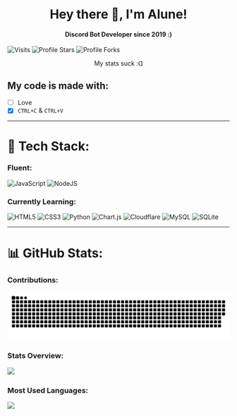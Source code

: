 <h1 align="center">Hey there 👋, I'm Alune!</h1>
<h4 align="center">Discord Bot Developer since 2019 :)</h4>

<img src="https://komarev.com/ghpvc/?username=Lunahax&label=Profile%20Views&color=5600ff&style=flat&label=Profile visits" alt="Visits"></a>
<img src="https://img.shields.io/badge/dynamic/json?&label=Total%20Stars&color=5600ff&style=flat&style=for-the-badge&query=%24.stars&url=https://api.github-star-counter.workers.dev/user/Lunahax" alt="Profile Stars"></a>
<img src="https://img.shields.io/badge/dynamic/json?&label=Total%20Forks&color=5600ff&style=flat&style=for-the-badge&query=%24.forks&url=https://api.github-star-counter.workers.dev/user/Lunahax" alt="Profile Forks"></a>
<p align="center">My stats suck :ꓷ</p>

## My code is made with:
- [ ] Love
- [x] `CTRL+C` & `CTRL+V`

---

# 🔧 Tech Stack:

### Fluent: 
![JavaScript](https://img.shields.io/badge/javascript-%23323330.svg?style=for-the-badge&logo=javascript&logoColor=%23F7DF1E)
![NodeJS](https://img.shields.io/badge/node.js-6DA55F?style=for-the-badge&logo=node.js&logoColor=white)

### Currently Learning:
![HTML5](https://img.shields.io/badge/html5-%23E34F26.svg?style=for-the-badge&logo=html5&logoColor=white)
![CSS3](https://img.shields.io/badge/css3-%231572B6.svg?style=for-the-badge&logo=css3&logoColor=white)
![Python](https://img.shields.io/badge/python-3670A0?style=for-the-badge&logo=python&logoColor=ffdd54)
![Chart.js](https://img.shields.io/badge/chart.js-F5788D.svg?style=for-the-badge&logo=chart.js&logoColor=white)
![Cloudflare](https://img.shields.io/badge/Cloudflare-F38020?style=for-the-badge&logo=Cloudflare&logoColor=white)
![MySQL](https://img.shields.io/badge/mysql-%2300f.svg?style=for-the-badge&logo=mysql&logoColor=white)
![SQLite](https://img.shields.io/badge/sqlite-%2307405e.svg?style=for-the-badge&logo=sqlite&logoColor=white)

---

# 📊 GitHub Stats:

### Contributions:
![Snake animation](https://github.com/Lunahax/Lunahax/blob/output/github-contribution-grid-snake.svg)

### Stats Overview:
![](https://github-readme-stats.vercel.app/api?username=Lunahax&theme=radical&hide_border=false&include_all_commits=true&count_private=true)<br/>

### Most Used Languages:
![](https://github-readme-stats.vercel.app/api/top-langs/?username=Lunahax&theme=radical&hide_border=false&include_all_commits=true&count_private=true&layout=compact)
